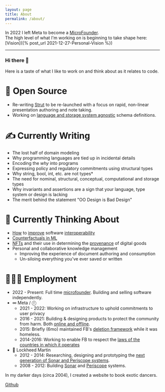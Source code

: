 ```yaml
---
layout: page
title: About
permalink: /about/
---
```


In 2022 I left Meta to become a [MicroFounder](https://microfounder.com/).
<br/>The high level of what I'm working on is beginning to take shape here: [Vision]({% post_url 2021-12-27-Personal-Vision %})

---

### Hi there 👋

Here is a taste of what I like to work on and think about as it relates to code.

# 🔭 Open Source

- Re-writing [Strut](https://github.com/tantaman/Strut) to be re-launched with a focus on rapid, non-linear presentation authoring and note taking.
- Working on [language and storage system agnostic](https://github.com/tantaman/aphrodite) schema definitions.

# ✍️ Currently Writing

- The lost half of domain modeling
- Why programming languages are tied up in incidental details
- Encoding the _why_ into programs
- Expressing policy and regulatory commitments using structural types
- Why string, bool, int, etc. are not types\*
- The need for nominal, structural, conceptual, computational and storage types
- Why invariants and assertions are a sign that your language, type system or design is lacking
- The merit behind the statement "OO Design is Bad Design"

# 🤔 Currently Thinking About

- [How](https://www.geoffreylitt.com/2021/03/05/bring-your-own-client.html) to [improve](https://plaintextaccounting.org/) software [interoperability](https://stratechery.com/2021/the-webs-missing-interoperability/)
- [Counterfactuals in ML](https://www.amazon.com/Book-Why-Science-Cause-Effect/dp/1541698967/ref=asc_df_1541698967/?tag=hyprod-20&linkCode=df0&hvadid=459440273404&hvpos=&hvnetw=g&hvrand=6941749223415101727&hvpone=&hvptwo=&hvqmt=&hvdev=c&hvdvcmdl=&hvlocint=&hvlocphy=9007770&hvtargid=pla-917887947980&psc=1)
- [NFTs](https://en.wikipedia.org/wiki/Non-fungible_token) and their use in determining the [provenance](https://en.wikipedia.org/wiki/Provenance) of digital goods
- Personal and collaborative knowledge management
  - Improving the experience of document authoring and consumption
  - Un-siloing everything you've ever saved or written

# 👨🏻‍🔬 Employment

- 2022 - Present: Full time [microfounder](https://microfounder.com/). Building and selling software independently.
- ∞ Meta / ⓕ
  - 2021 - 2022: Working on infrastructure to uphold commitments to user privacy
  - 2016 - 2021: Building & designing products to protect the community from harm. Both [online and offline](https://about.fb.com/news/category/integrity-security/).
  - 2015: Briefly (6mo) maintained FB's [deletion framework](https://engineering.fb.com/2020/08/12/security/delf/) while it was homeless.
  - 2014-2016: Working to enable FB to respect the [laws of the countries in which it operates](https://transparency.facebook.com/)
- 🚢 Lockheed Martin
  - 2012 - 2014: Researching, designing and prototyping the [next generation of Sonar and Periscope systems](https://www.lockheedmartin.com/en-us/news/features/2016/webt-navy-area-51.html).
  - 2008 - 2012: Building [Sonar](https://en.wikipedia.org/wiki/Sonar) and [Periscope](://en.wikipedia.org/wiki/Periscope) systems.

In my darker days (circa 2004), I created a website to book exotic dancers.

[Github](https://github.com/tantaman)
